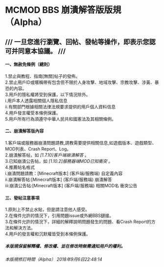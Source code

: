 # MCMOD BBS 崩潰解答版版規 （Alpha）

## /// 一旦您進行瀏覽、回帖、發帖等操作，即表示您認可并同意本協議。 ///

#### 一、無赦免條例（總則）
1.禁止與教程、指南[無關]帖子的發佈。        
2.禁止用戶ID或暱稱帶有包含但不限於人身攻擊、地域攻擊、宗教攻擊、涉黃、暴恐的內容。     
3.用戶的隱私權將受到保護，以下情況除外。       
i.用戶本人透露相關個人隱私信息            
ii.有關部門根據相關法律法規要求提供的用戶個人資料信息                
4.用戶發言權受本條例保護。            
5.用戶所有行為須遵守中華人民共和國憲法及其相關條例。

#### 二、崩潰解答版內容
1.客戶端或服務器崩潰問題請教,請教需要提供相關信息,如遊戲版本、遊戲類型、MOD列表、Crash Report、Log。           
2.崩潰解答帖，如 *[1.7.10]客戶端崩潰解答* 。             
3.已知崩潰公告帖，如 *[1.10.2]服務器端MOD已知衝突* 。                   
4.推薦帖名格式            
i.崩潰問題請教：[Minecraft版本] (客戶端/服務端) 自定義內容            
ii.崩潰解答帖:[Minecraft版本] (客戶端/服務端) 崩潰解答           
iii:崩潰公告帖:[Minecraft版本] (客戶端/服務端) 相關MOD名 衝突公告

#### 三、發帖注意事項
1.原則上不禁止水貼，但是請注意他人感受。       
2.在條件允許的情況下，引用問題issue或外網BBS鏈接。                
3.在條件允許的情況下，詳細的解釋說明問題發生的問題、看Crash Report的方法和解決方法。       
4.用戶的發言權和沉默權皆受到本條例保護。

##### 本版規保留解釋權、修改權、並在修改時無需通知用戶的權利。

###### 本版規修訂時間（Alpha） 2018年9月6日22:48:14
